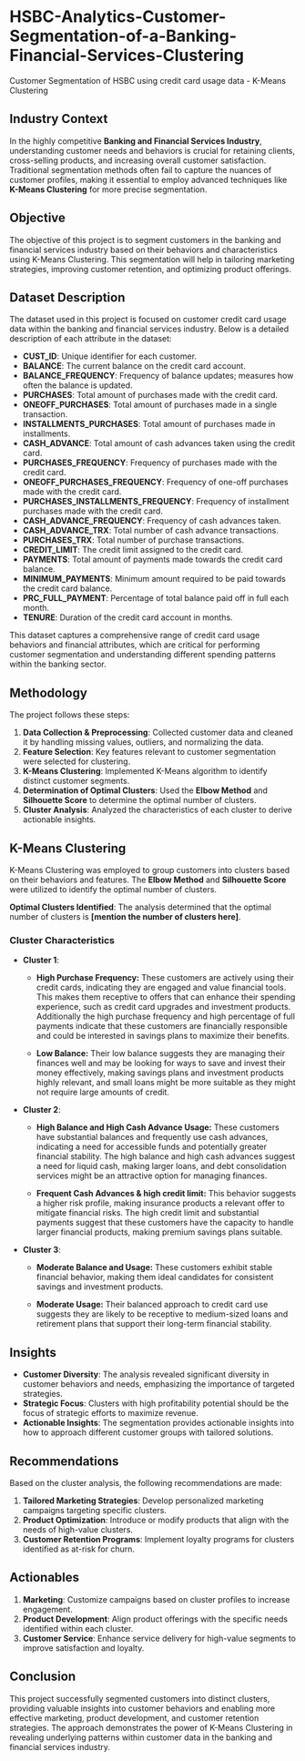 # HSBC-Analytics-Customer-Segmentation-of-a-Banking-Financial-Services-Clustering
Customer Segmentation of HSBC using credit card usage data - K-Means Clustering


## Industry Context
In the highly competitive **Banking and Financial Services Industry**, understanding customer needs and behaviors is crucial for retaining clients, cross-selling products, and increasing overall customer satisfaction. Traditional segmentation methods often fail to capture the nuances of customer profiles, making it essential to employ advanced techniques like **K-Means Clustering** for more precise segmentation.

## Objective
The objective of this project is to segment customers in the banking and financial services industry based on their behaviors and characteristics using K-Means Clustering. This segmentation will help in tailoring marketing strategies, improving customer retention, and optimizing product offerings.

## Dataset Description


The dataset used in this project is focused on customer credit card usage data within the banking and financial services industry. Below is a detailed description of each attribute in the dataset:

- **CUST_ID**: Unique identifier for each customer.
- **BALANCE**: The current balance on the credit card account.
- **BALANCE_FREQUENCY**: Frequency of balance updates; measures how often the balance is updated.
- **PURCHASES**: Total amount of purchases made with the credit card.
- **ONEOFF_PURCHASES**: Total amount of purchases made in a single transaction.
- **INSTALLMENTS_PURCHASES**: Total amount of purchases made in installments.
- **CASH_ADVANCE**: Total amount of cash advances taken using the credit card.
- **PURCHASES_FREQUENCY**: Frequency of purchases made with the credit card.
- **ONEOFF_PURCHASES_FREQUENCY**: Frequency of one-off purchases made with the credit card.
- **PURCHASES_INSTALLMENTS_FREQUENCY**: Frequency of installment purchases made with the credit card.
- **CASH_ADVANCE_FREQUENCY**: Frequency of cash advances taken.
- **CASH_ADVANCE_TRX**: Total number of cash advance transactions.
- **PURCHASES_TRX**: Total number of purchase transactions.
- **CREDIT_LIMIT**: The credit limit assigned to the credit card.
- **PAYMENTS**: Total amount of payments made towards the credit card balance.
- **MINIMUM_PAYMENTS**: Minimum amount required to be paid towards the credit card balance.
- **PRC_FULL_PAYMENT**: Percentage of total balance paid off in full each month.
- **TENURE**: Duration of the credit card account in months.

This dataset captures a comprehensive range of credit card usage behaviors and financial attributes, which are critical for performing customer segmentation and understanding different spending patterns within the banking sector.


## Methodology
The project follows these steps:
1. **Data Collection & Preprocessing**: Collected customer data and cleaned it by handling missing values, outliers, and normalizing the data.
2. **Feature Selection**: Key features relevant to customer segmentation were selected for clustering.
3. **K-Means Clustering**: Implemented K-Means algorithm to identify distinct customer segments.
4. **Determination of Optimal Clusters**: Used the **Elbow Method** and **Silhouette Score** to determine the optimal number of clusters.
5. **Cluster Analysis**: Analyzed the characteristics of each cluster to derive actionable insights.

## K-Means Clustering
K-Means Clustering was employed to group customers into clusters based on their behaviors and features. The **Elbow Method** and **Silhouette Score** were utilized to identify the optimal number of clusters.

**Optimal Clusters Identified**: The analysis determined that the optimal number of clusters is **[mention the number of clusters here]**.

### Cluster Characteristics
- **Cluster 1**:
  - **High Purchase Frequency:** These customers are actively using their credit cards, indicating they are engaged and value financial tools. This makes them receptive to offers that can enhance their spending experience, such as credit card upgrades and investment products. Additionally the high purchase frequency and high percentage of full payments indicate that these customers are financially responsible and could be interested in savings plans to maximize their benefits.

  - **Low Balance:** Their low balance suggests they are managing their finances well and may be looking for ways to save and invest their money effectively, making savings plans and investment products highly relevant, and small loans might be more suitable as they might not require large amounts of credit.
- **Cluster 2**:
  - **High Balance and High Cash Advance Usage:** These customers have substantial balances and frequently use cash advances, indicating a need for accessible funds and potentially greater financial stability. The high balance and high cash advances suggest a need for liquid cash, making larger loans, and debt consolidation services might be an attractive option for managing finances.

  - **Frequent Cash Advances & high credit limit:** This behavior suggests a higher risk profile, making insurance products a relevant offer to mitigate financial risks. The high credit limit and substantial payments suggest that these customers have the capacity to handle larger financial products, making premium savings plans suitable.
- **Cluster 3**:
  - **Moderate Balance and Usage:** These customers exhibit stable financial behavior, making them ideal candidates for consistent savings and investment products.

  - **Moderate Usage:** Their balanced approach to credit card use suggests they are likely to be receptive to medium-sized loans and retirement plans that support their long-term financial stability.

## Insights 
- **Customer Diversity**: The analysis revealed significant diversity in customer behaviors and needs, emphasizing the importance of targeted strategies.
- **Strategic Focus**: Clusters with high profitability potential should be the focus of strategic efforts to maximize revenue.
- **Actionable Insights**: The segmentation provides actionable insights into how to approach different customer groups with tailored solutions.

## Recommendations
Based on the cluster analysis, the following recommendations are made:
1. **Tailored Marketing Strategies**: Develop personalized marketing campaigns targeting specific clusters.
2. **Product Optimization**: Introduce or modify products that align with the needs of high-value clusters.
3. **Customer Retention Programs**: Implement loyalty programs for clusters identified as at-risk for churn.


## Actionables
1. **Marketing**: Customize campaigns based on cluster profiles to increase engagement.
2. **Product Development**: Align product offerings with the specific needs identified within each cluster.
3. **Customer Service**: Enhance service delivery for high-value segments to improve satisfaction and loyalty.




## Conclusion
This project successfully segmented customers into distinct clusters, providing valuable insights into customer behaviors and enabling more effective marketing, product development, and customer retention strategies. The approach demonstrates the power of K-Means Clustering in revealing underlying patterns within customer data in the banking and financial services industry.



